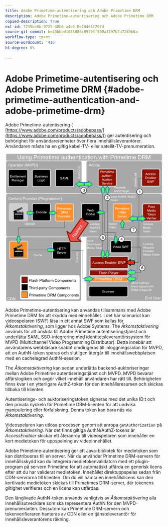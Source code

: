```yaml
---
title: Adobe Primetime-autentisering och Adobe Primetime DRM
description: Adobe Primetime-autentisering och Adobe Primetime DRM
copied-description: true
exl-id: 7239be8b-9725-48b6-a4e2-8d13461f297d
source-git-commit: be43bbbd1051886c8979ff590a3197b2a7249b6a
workflow-type: tm+mt
source-wordcount: '416'
ht-degree: 0%

---
```


# Adobe Primetime-autentisering och Adobe Primetime DRM {#adobe-primetime-authentication-and-adobe-primetime-drm}

Adobe Primetime-autentisering ( [https://www.adobe.com/products/adobepass/](https://www.adobe.com/products/adobepass/)) ger autentisering och behörighet för användare/enheter över flera innehållsleverantörer. Användaren måste ha en giltig kabel-TV- eller satellit-TV-prenumeration.

<!--<a id="fig_cln_bc2_44"></a>-->

![](assets/AdobePass_web.png)

Adobe Primetime-autentisering kan användas tillsammans med Adobe Primetime DRM för att skydda medieinnehållet. I det här scenariot kan videospelaren (SWF) läsa in ett annat SWF som kallas för *Åtkomstaktivering*, som ligger hos Adobe Systems. The *Åtkomstaktivering* används för att ansluta till Adobe Primetime autentiseringstjänst och underlätta SAML SSO-integrering med identitetsleverantörssystem för MVPD (Multichannel Video Programming Distributor). Detta innebär att användarens webbläsare snabbt omdirigeras till inloggningssidan för MVPD, att en AuthN-token sparas och slutligen återgår till innehållswebbplatsen med en cachelagrad AuthN-session.

The *Åtkomstaktivering* kan sedan underlätta backend-auktoriseringar mellan Adobe Primetime autentiseringstjänst och MVPD. MVPD bevarar affärslogiken och avgör vilket innehåll användaren har rätt till. Behörigheten finns kvar i en ytterligare AuthZ-token för den innehållsresursen och skickas tillbaka till klienten.

Autentiserings- och auktoriseringstoken signeras med det unika ID:t och den privata nyckeln för Primetime DRM-klienten för att undvika manipulering eller förfalskning. Denna token kan bara nås via *Åtkomstaktivering*.

Videospelaren kan utlösa processen genom att anropa `getAuthorization` på *Åtkomstaktivering*. När det finns giltiga AuthN/AuthZ-tokens är *AccessEnabler* skickar ett återanrop till videospelaren som innehåller en kort medietoken för uppspelning av videoinnehållet.

Adobe Primetime-autentisering ger ett Java-bibliotek för medietoken som kan distribueras till en server. När du använder Primetime DRM-servern för innehållsskydd kan du integrera medietokenvalidatorn med ett plugin-program på servern Primetime för att automatiskt utfärda en generisk licens efter att du har validerat medietoken. Innehållet direktuppspelas sedan från CDN-servrarna till klienten. Om du vill hämta en innehållslicens kan den kortlivade medietoken skickas till Primetimes DRM-server, där tokenens giltighet verifieras och en licens kan utfärdas.

Den långlivade AuthN-token används vanligtvis av *Åtkomstaktivering* alla innehållsutvecklare som ska representera AuthN för den MVPD-prenumeranten. Dessutom kan Primetime DRM-servern och tokenverifieraren hanteras av CDN eller en tjänsteleverantör för innehållsleverantörens räkning.
